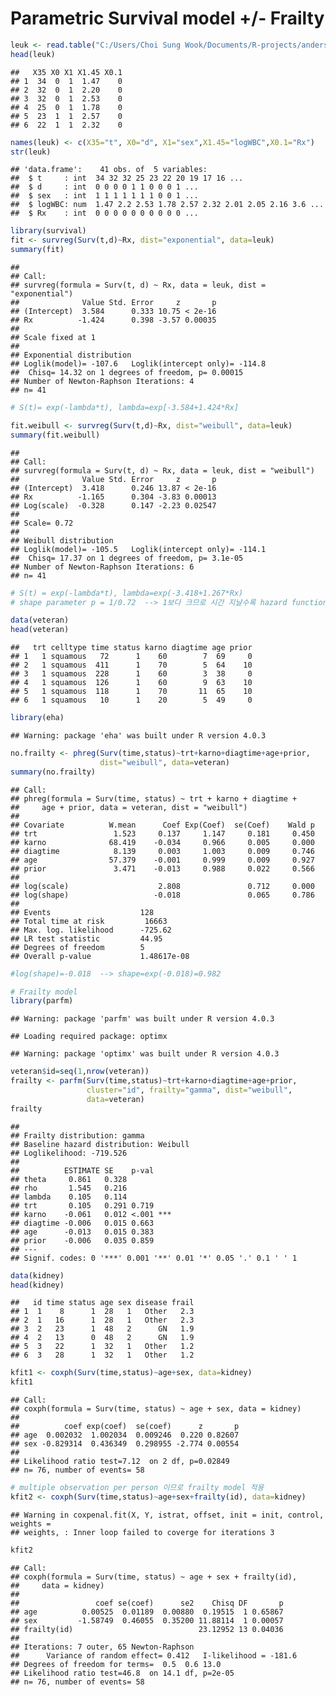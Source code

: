 Parametric Survival model +/- Frailty
================

``` r
leuk <- read.table("C:/Users/Choi Sung Wook/Documents/R-projects/anderson.txt", header=TRUE)
head(leuk)
```

    ##   X35 X0 X1 X1.45 X0.1
    ## 1  34  0  1  1.47    0
    ## 2  32  0  1  2.20    0
    ## 3  32  0  1  2.53    0
    ## 4  25  0  1  1.78    0
    ## 5  23  1  1  2.57    0
    ## 6  22  1  1  2.32    0

``` r
names(leuk) <- c(X35="t", X0="d", X1="sex",X1.45="logWBC",X0.1="Rx")
str(leuk)
```

    ## 'data.frame':    41 obs. of  5 variables:
    ##  $ t     : int  34 32 32 25 23 22 20 19 17 16 ...
    ##  $ d     : int  0 0 0 0 1 1 0 0 0 1 ...
    ##  $ sex   : int  1 1 1 1 1 1 1 0 0 1 ...
    ##  $ logWBC: num  1.47 2.2 2.53 1.78 2.57 2.32 2.01 2.05 2.16 3.6 ...
    ##  $ Rx    : int  0 0 0 0 0 0 0 0 0 0 ...

``` r
library(survival)
fit <- survreg(Surv(t,d)~Rx, dist="exponential", data=leuk)
summary(fit)
```

    ## 
    ## Call:
    ## survreg(formula = Surv(t, d) ~ Rx, data = leuk, dist = "exponential")
    ##              Value Std. Error     z       p
    ## (Intercept)  3.584      0.333 10.75 < 2e-16
    ## Rx          -1.424      0.398 -3.57 0.00035
    ## 
    ## Scale fixed at 1 
    ## 
    ## Exponential distribution
    ## Loglik(model)= -107.6   Loglik(intercept only)= -114.8
    ##  Chisq= 14.32 on 1 degrees of freedom, p= 0.00015 
    ## Number of Newton-Raphson Iterations: 4 
    ## n= 41

``` r
# S(t)= exp(-lambda*t), lambda=exp[-3.584+1.424*Rx]
```

``` r
fit.weibull <- survreg(Surv(t,d)~Rx, dist="weibull", data=leuk)
summary(fit.weibull)
```

    ## 
    ## Call:
    ## survreg(formula = Surv(t, d) ~ Rx, data = leuk, dist = "weibull")
    ##              Value Std. Error     z       p
    ## (Intercept)  3.418      0.246 13.87 < 2e-16
    ## Rx          -1.165      0.304 -3.83 0.00013
    ## Log(scale)  -0.328      0.147 -2.23 0.02547
    ## 
    ## Scale= 0.72 
    ## 
    ## Weibull distribution
    ## Loglik(model)= -105.5   Loglik(intercept only)= -114.1
    ##  Chisq= 17.37 on 1 degrees of freedom, p= 3.1e-05 
    ## Number of Newton-Raphson Iterations: 6 
    ## n= 41

``` r
# S(t) = exp(-lambda*t), lambda=exp(-3.418+1.267*Rx)
# shape parameter p = 1/0.72  --> 1보다 크므로 시간 지날수록 hazard function 값 증가
```

``` r
data(veteran)
head(veteran)
```

    ##   trt celltype time status karno diagtime age prior
    ## 1   1 squamous   72      1    60        7  69     0
    ## 2   1 squamous  411      1    70        5  64    10
    ## 3   1 squamous  228      1    60        3  38     0
    ## 4   1 squamous  126      1    60        9  63    10
    ## 5   1 squamous  118      1    70       11  65    10
    ## 6   1 squamous   10      1    20        5  49     0

``` r
library(eha)
```

    ## Warning: package 'eha' was built under R version 4.0.3

``` r
no.frailty <- phreg(Surv(time,status)~trt+karno+diagtime+age+prior,
                    dist="weibull", data=veteran)
summary(no.frailty)
```

    ## Call:
    ## phreg(formula = Surv(time, status) ~ trt + karno + diagtime + 
    ##     age + prior, data = veteran, dist = "weibull")
    ## 
    ## Covariate          W.mean      Coef Exp(Coef)  se(Coef)    Wald p
    ## trt                 1.523     0.137     1.147     0.181     0.450 
    ## karno              68.419    -0.034     0.966     0.005     0.000 
    ## diagtime            8.139     0.003     1.003     0.009     0.746 
    ## age                57.379    -0.001     0.999     0.009     0.927 
    ## prior               3.471    -0.013     0.988     0.022     0.566 
    ## 
    ## log(scale)                    2.808               0.712     0.000 
    ## log(shape)                   -0.018               0.065     0.786 
    ## 
    ## Events                    128 
    ## Total time at risk         16663 
    ## Max. log. likelihood      -725.62 
    ## LR test statistic         44.95 
    ## Degrees of freedom        5 
    ## Overall p-value           1.48617e-08

``` r
#log(shape)=-0.018  --> shape=exp(-0.018)=0.982
```

``` r
# Frailty model
library(parfm)
```

    ## Warning: package 'parfm' was built under R version 4.0.3

    ## Loading required package: optimx

    ## Warning: package 'optimx' was built under R version 4.0.3

``` r
veteran$id=seq(1,nrow(veteran))
frailty <- parfm(Surv(time,status)~trt+karno+diagtime+age+prior,
                 cluster="id", frailty="gamma", dist="weibull",
                 data=veteran)
frailty
```

    ## 
    ## Frailty distribution: gamma 
    ## Baseline hazard distribution: Weibull 
    ## Loglikelihood: -719.526 
    ## 
    ##          ESTIMATE SE    p-val    
    ## theta     0.861   0.328          
    ## rho       1.545   0.216          
    ## lambda    0.105   0.114          
    ## trt       0.105   0.291 0.719    
    ## karno    -0.061   0.012 <.001 ***
    ## diagtime -0.006   0.015 0.663    
    ## age      -0.013   0.015 0.383    
    ## prior    -0.006   0.035 0.859    
    ## ---
    ## Signif. codes: 0 '***' 0.001 '**' 0.01 '*' 0.05 '.' 0.1 ' ' 1

``` r
data(kidney)
head(kidney)
```

    ##   id time status age sex disease frail
    ## 1  1    8      1  28   1   Other   2.3
    ## 2  1   16      1  28   1   Other   2.3
    ## 3  2   23      1  48   2      GN   1.9
    ## 4  2   13      0  48   2      GN   1.9
    ## 5  3   22      1  32   1   Other   1.2
    ## 6  3   28      1  32   1   Other   1.2

``` r
kfit1 <- coxph(Surv(time,status)~age+sex, data=kidney)
kfit1
```

    ## Call:
    ## coxph(formula = Surv(time, status) ~ age + sex, data = kidney)
    ## 
    ##          coef exp(coef)  se(coef)      z       p
    ## age  0.002032  1.002034  0.009246  0.220 0.82607
    ## sex -0.829314  0.436349  0.298955 -2.774 0.00554
    ## 
    ## Likelihood ratio test=7.12  on 2 df, p=0.02849
    ## n= 76, number of events= 58

``` r
# multiple observation per person 이므로 frailty model 적용
kfit2 <- coxph(Surv(time,status)~age+sex+frailty(id), data=kidney)
```

    ## Warning in coxpenal.fit(X, Y, istrat, offset, init = init, control, weights =
    ## weights, : Inner loop failed to coverge for iterations 3

``` r
kfit2
```

    ## Call:
    ## coxph(formula = Surv(time, status) ~ age + sex + frailty(id), 
    ##     data = kidney)
    ## 
    ##                 coef se(coef)      se2    Chisq DF       p
    ## age          0.00525  0.01189  0.00880  0.19515  1 0.65867
    ## sex         -1.58749  0.46055  0.35200 11.88114  1 0.00057
    ## frailty(id)                            23.12952 13 0.04036
    ## 
    ## Iterations: 7 outer, 65 Newton-Raphson
    ##      Variance of random effect= 0.412   I-likelihood = -181.6 
    ## Degrees of freedom for terms=  0.5  0.6 13.0 
    ## Likelihood ratio test=46.8  on 14.1 df, p=2e-05
    ## n= 76, number of events= 58
